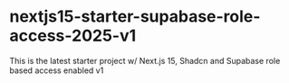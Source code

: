 # nextjs15-starter-supabase-role-access-2025-v1
This is the latest starter project w/ Next.js 15, Shadcn and Supabase role based access enabled v1
